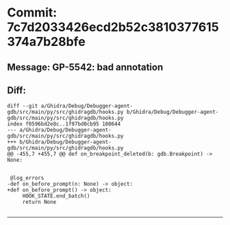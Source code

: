 # Commit: 7c7d2033426ecd2b52c3810377615374a7b28bfe
## Message: GP-5542: bad annotation
## Diff:
```
diff --git a/Ghidra/Debug/Debugger-agent-gdb/src/main/py/src/ghidragdb/hooks.py b/Ghidra/Debug/Debugger-agent-gdb/src/main/py/src/ghidragdb/hooks.py
index f0596bd2e8c..1f97bd0cb95 100644
--- a/Ghidra/Debug/Debugger-agent-gdb/src/main/py/src/ghidragdb/hooks.py
+++ b/Ghidra/Debug/Debugger-agent-gdb/src/main/py/src/ghidragdb/hooks.py
@@ -455,7 +455,7 @@ def on_breakpoint_deleted(b: gdb.Breakpoint) -> None:
 
 
 @log_errors
-def on_before_prompt(n: None) -> object:
+def on_before_prompt() -> object:
     HOOK_STATE.end_batch()
     return None
 
```
-----------------------------------
